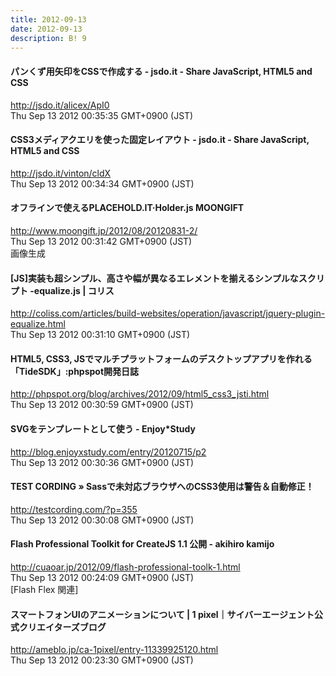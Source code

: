 ```yaml
---
title: 2012-09-13
date: 2012-09-13
description: B! 9
---
```


#### パンくず用矢印をCSSで作成する - jsdo.it - Share JavaScript, HTML5 and CSS
http://jsdo.it/alicex/ApI0<br>
Thu Sep 13 2012 00:35:35 GMT+0900 (JST)<br>


#### CSS3メディアクエリを使った固定レイアウト - jsdo.it - Share JavaScript, HTML5 and CSS
http://jsdo.it/vinton/cldX<br>
Thu Sep 13 2012 00:34:34 GMT+0900 (JST)<br>


#### オフラインで使えるPLACEHOLD.IT·Holder.js MOONGIFT
http://www.moongift.jp/2012/08/20120831-2/<br>
Thu Sep 13 2012 00:31:42 GMT+0900 (JST)<br>
画像生成


####   [JS]実装も超シンプル、高さや幅が異なるエレメントを揃えるシンプルなスクリプト -equalize.js | コリス
http://coliss.com/articles/build-websites/operation/javascript/jquery-plugin-equalize.html<br>
Thu Sep 13 2012 00:31:10 GMT+0900 (JST)<br>


#### HTML5, CSS3, JSでマルチプラットフォームのデスクトップアプリを作れる「TideSDK」:phpspot開発日誌
http://phpspot.org/blog/archives/2012/09/html5_css3_jsti.html<br>
Thu Sep 13 2012 00:30:59 GMT+0900 (JST)<br>


#### SVGをテンプレートとして使う - Enjoy*Study
http://blog.enjoyxstudy.com/entry/20120715/p2<br>
Thu Sep 13 2012 00:30:36 GMT+0900 (JST)<br>


#### TEST CORDING  » Sassで未対応ブラウザへのCSS3使用は警告＆自動修正！
http://testcording.com/?p=355<br>
Thu Sep 13 2012 00:30:08 GMT+0900 (JST)<br>


#### Flash Professional Toolkit for CreateJS 1.1 公開 - akihiro kamijo
http://cuaoar.jp/2012/09/flash-professional-toolk-1.html<br>
Thu Sep 13 2012 00:24:09 GMT+0900 (JST)<br>
[Flash Flex 関連]


#### スマートフォンUIのアニメーションについて | 1 pixel｜サイバーエージェント公式クリエイターズブログ
http://ameblo.jp/ca-1pixel/entry-11339925120.html<br>
Thu Sep 13 2012 00:23:30 GMT+0900 (JST)<br>


